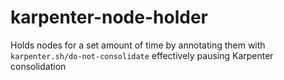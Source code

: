 # karpenter-node-holder
Holds nodes for a set amount of time by annotating them with `karpenter.sh/do-not-consolidate` effectively pausing Karpenter consolidation
